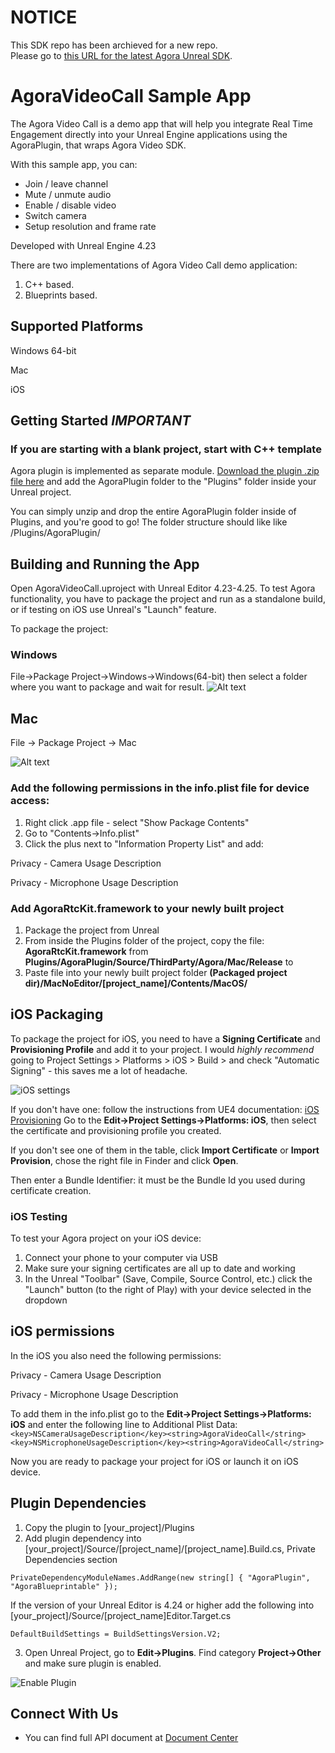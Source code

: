 # NOTICE 
This SDK repo has been archieved for a new repo.  
Please go to [this URL for the latest Agora Unreal SDK](https://github.com/AgoraIO-Community/Agora-Unreal-SDK).


# AgoraVideoCall Sample App

The Agora Video Call is a demo app that will help you integrate Real Time Engagement directly into your Unreal Engine applications using the AgoraPlugin, that wraps Agora Video SDK.

With this sample app, you can:

- Join / leave channel
- Mute / unmute audio
- Enable / disable video
- Switch camera
- Setup resolution and frame rate 

Developed with Unreal Engine 4.23

There are two implementations of Agora Video Call demo application:
1) C++ based.
2) Blueprints based.

## Supported Platforms

Windows 64-bit

Mac

iOS

## Getting Started *IMPORTANT*
### If you are starting with a blank project, start with C++ template
Agora plugin is implemented as separate module.
[Download the plugin .zip file here](https://apprtcio-my.sharepoint.com/:f:/g/personal/joel_agora_io/ElB8ya6XEXNEt742um20rAQBrbSvIo_biLgTIKI8ddrc4w?e=42QaST) and add the AgoraPlugin folder to the "Plugins" folder inside your Unreal project.

You can simply unzip and drop the entire AgoraPlugin folder inside of Plugins, and you're good to go!
The folder structure should like like <ProjectName>/Plugins/AgoraPlugin/

## Building and Running the App
Open AgoraVideoCall.uproject with Unreal Editor 4.23-4.25.
To test Agora functionality, you have to package the project and run as a standalone build, or if testing on iOS use Unreal's "Launch" feature.

To package the project:
### Windows
File->Package Project->Windows->Windows(64-bit) then select a folder where you want to package and wait for result.
![Alt text](ReadMeImages/HowToPackageProject.png?raw=true "PackageProject")


## Mac
File -> Package Project -> Mac

![Alt text](ReadMeImages/HowToPackageProjectMac.png?raw=true "PackageProject")

### Add the following permissions in the info.plist file for device access:
1. Right click <YourProjectName>.app file - select "Show Package Contents" 
2. Go to "Contents->Info.plist"
3. Click the plus next to "Information Property List" and add:

Privacy - Camera Usage Description

Privacy - Microphone Usage Description

### Add AgoraRtcKit.framework to your newly built project
1. Package the project from Unreal 
2. From inside the Plugins folder of the project, copy the file: **AgoraRtcKit.framework** from **Plugins/AgoraPlugin/Source/ThirdParty/Agora/Mac/Release** to 
3. Paste file into your newly built project folder **(Packaged project dir)/MacNoEditor/[project_name]/Contents/MacOS/**

## iOS Packaging
To package the project for iOS, you need to have a **Signing Certificate** and **Provisioning Profile** and add it to your project. 
I would *highly recommend* going to Project Settings > Platforms > iOS > Build > and check "Automatic Signing" - this saves me a lot of headache.

![iOS settings](ReadMeImages/iOSSettings.png)

If you don't have one: follow the instructions from UE4 documentation: [iOS Provisioning](https://docs.unrealengine.com/en-US/Platforms/Mobile/iOS/Provisioning/index.html)
Go to the **Edit->Project Settings->Platforms: iOS**, then select the certificate and provisioning profile you created. 

If you don't see one of them in the table, click  **Import Certificate** or **Import Provision**, chose the right file in Finder and click **Open**. 

Then enter a Bundle Identifier: it must be the Bundle Id you used during certificate creation.

### iOS Testing
To test your Agora project on your iOS device:
1. Connect your phone to your computer via USB
2. Make sure your signing certificates are all up to date and working
3. In the Unreal "Toolbar" (Save, Compile, Source Control, etc.) click the "Launch" button (to the right of Play) with your device selected in the dropdown

## iOS permissions
In the iOS you also need the following permissions:

Privacy - Camera Usage Description

Privacy - Microphone Usage Description

To add them in the info.plist go to the **Edit->Project Settings->Platforms: iOS** and enter the following line to Additional Plist Data: 
`<key>NSCameraUsageDescription</key><string>AgoraVideoCall</string> <key>NSMicrophoneUsageDescription</key><string>AgoraVideoCall</string>`

Now you are ready to package your project for iOS or launch it on iOS device.

## Plugin Dependencies

1. Copy the plugin to [your_project]/Plugins
2. Add plugin dependency into [your_project]/Source/[project_name]/[project_name].Build.cs, Private Dependencies section

`PrivateDependencyModuleNames.AddRange(new string[] { "AgoraPlugin", "AgoraBlueprintable" });`

If the version of your Unreal Editor is 4.24 or higher add the following into [your_project]/Source/[project_name]Editor.Target.cs

`DefaultBuildSettings = BuildSettingsVersion.V2;`

3. Open Unreal Project, go to **Edit->Plugins**. Find category **Project->Other** and make sure plugin is enabled.

![Enable Plugin](ReadMeImages/2020-03-12_13-26-59.png)

## Connect With Us

- You can find full API document at [Document Center](https://docs.agora.io/en/)
